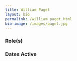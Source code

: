 ```yaml
---
title: William Paget
layout: bio
permalink: /william_paget.html
bio-image: /images/paget.jpg
---
```


### Role(s)

### Dates Active